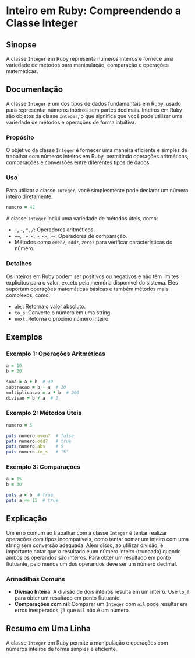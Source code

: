 <!--
Meta Description: # Inteiro em Ruby: Compreendendo a Classe Integer ## Sinopse A classe `Integer` em Ruby representa números inteiros e fornece uma variedade de métodos...
Meta Keywords: ruby, integer, classe, inteiros, uma
-->

# Inteiro em Ruby: Compreendendo a Classe Integer

## Sinopse
A classe `Integer` em Ruby representa números inteiros e fornece uma variedade de métodos para manipulação, comparação e operações matemáticas.

## Documentação
A classe `Integer` é um dos tipos de dados fundamentais em Ruby, usado para representar números inteiros sem partes decimais. Inteiros em Ruby são objetos da classe `Integer`, o que significa que você pode utilizar uma variedade de métodos e operações de forma intuitiva.

### Propósito
O objetivo da classe `Integer` é fornecer uma maneira eficiente e simples de trabalhar com números inteiros em Ruby, permitindo operações aritméticas, comparações e conversões entre diferentes tipos de dados.

### Uso
Para utilizar a classe `Integer`, você simplesmente pode declarar um número inteiro diretamente:

```ruby
numero = 42
```

A classe `Integer` inclui uma variedade de métodos úteis, como:

- `+`, `-`, `*`, `/`: Operadores aritméticos.
- `==`, `!=`, `<`, `>`, `<=`, `>=`: Operadores de comparação.
- Métodos como `even?`, `odd?`, `zero?` para verificar características do número.

### Detalhes
Os inteiros em Ruby podem ser positivos ou negativos e não têm limites explícitos para o valor, exceto pela memória disponível do sistema. Eles suportam operações matemáticas básicas e também métodos mais complexos, como:

- `abs`: Retorna o valor absoluto.
- `to_s`: Converte o número em uma string.
- `next`: Retorna o próximo número inteiro.

## Exemplos

### Exemplo 1: Operações Aritméticas
```ruby
a = 10
b = 20

soma = a + b  # 30
subtracao = b - a  # 10
multiplicacao = a * b  # 200
divisao = b / a  # 2
```

### Exemplo 2: Métodos Úteis
```ruby
numero = 5

puts numero.even?  # false
puts numero.odd?   # true
puts numero.abs    # 5
puts numero.to_s   # "5"
```

### Exemplo 3: Comparações
```ruby
a = 15
b = 30

puts a < b  # true
puts a == 15  # true
```

## Explicação
Um erro comum ao trabalhar com a classe `Integer` é tentar realizar operações com tipos incompatíveis, como tentar somar um inteiro com uma string sem conversão adequada. Além disso, ao utilizar divisão, é importante notar que o resultado é um número inteiro (truncado) quando ambos os operandos são inteiros. Para obter um resultado em ponto flutuante, pelo menos um dos operandos deve ser um número decimal.

### Armadilhas Comuns
- **Divisão Inteira**: A divisão de dois inteiros resulta em um inteiro. Use `to_f` para obter um resultado em ponto flutuante.
- **Comparações com nil**: Comparar um `Integer` com `nil` pode resultar em erros inesperados, já que `nil` não é um número.

## Resumo em Uma Linha
A classe `Integer` em Ruby permite a manipulação e operações com números inteiros de forma simples e eficiente.